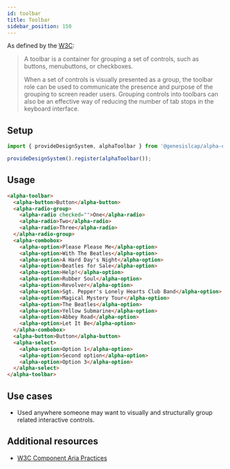 ```yaml
---
id: toolbar
title: Toolbar
sidebar_position: 150
---
```


As defined by the [W3C](https://w3c.github.io/aria-practices/#toolbar):

> A toolbar is a container for grouping a set of controls, such as buttons, menubuttons, or checkboxes.
>
> When a set of controls is visually presented as a group, the toolbar role can be used to communicate the presence and purpose of the grouping to screen reader users. Grouping controls into toolbars can also be an effective way of reducing the number of tab stops in the keyboard interface.

## Setup

```ts
import { provideDesignSystem, alphaToolbar } from '@genesislcap/alpha-design-system';

provideDesignSystem().register(alphaToolbar());
```

## Usage

```html live
<alpha-toolbar>
  <alpha-button>Button</alpha-button>
  <alpha-radio-group>
    <alpha-radio checked="">One</alpha-radio>
    <alpha-radio>Two</alpha-radio>
    <alpha-radio>Three</alpha-radio>
  </alpha-radio-group>
  <alpha-combobox>
    <alpha-option>Please Please Me</alpha-option>
    <alpha-option>With The Beatles</alpha-option>
    <alpha-option>A Hard Day's Night</alpha-option>
    <alpha-option>Beatles for Sale</alpha-option>
    <alpha-option>Help!</alpha-option>
    <alpha-option>Rubber Soul</alpha-option>
    <alpha-option>Revolver</alpha-option>
    <alpha-option>Sgt. Pepper's Lonely Hearts Club Band</alpha-option>
    <alpha-option>Magical Mystery Tour</alpha-option>
    <alpha-option>The Beatles</alpha-option>
    <alpha-option>Yellow Submarine</alpha-option>
    <alpha-option>Abbey Road</alpha-option>
    <alpha-option>Let It Be</alpha-option>
  </alpha-combobox>
  <alpha-button>Button</alpha-button>
  <alpha-select>
    <alpha-option>Option 1</alpha-option>
    <alpha-option>Second option</alpha-option>
    <alpha-option>Option 3</alpha-option>
  </alpha-select>
</alpha-toolbar>
```

## Use cases

* Used anywhere someone may want to visually and structurally group related interactive controls.

## Additional resources

- [W3C Component Aria Practices](https://w3c.github.io/aria-practices/#toolbar)